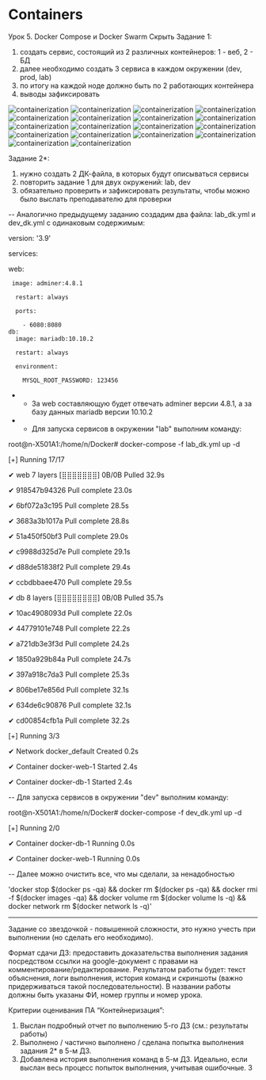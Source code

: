 # Containers
Урок 5. Docker Compose и Docker Swarm
Скрыть
Задание 1:
1) создать сервис, состоящий из 2 различных контейнеров: 1 - веб, 2 - БД
2) далее необходимо создать 3 сервиса в каждом окружении (dev, prod, lab)
3) по итогу на каждой ноде должно быть по 2 работающих контейнера
4) выводы зафиксировать

![containerization](https://github.com/Amant-987/Containers/blob/main/Screenshots_task1/Screenshot_1.png)
![containerization](https://github.com/Amant-987/Containers/blob/main/Screenshots_task1/Screenshot_2.png)
![containerization](https://github.com/Amant-987/Containers/blob/main/Screenshots_task1/Screenshot_3.png)
![containerization](https://github.com/Amant-987/Containers/blob/main/Screenshots_task1/Screenshot_4.png)
![containerization](https://github.com/Amant-987/Containers/blob/main/Screenshots_task1/Screenshot_5.png)
![containerization](https://github.com/Amant-987/Containers/blob/main/Screenshots_task1/Screenshot_6.png)
![containerization](https://github.com/Amant-987/Containers/blob/main/Screenshots_task1/Screenshot_7.png)
![containerization](https://github.com/Amant-987/Containers/blob/main/Screenshots_task1/Screenshot_8.png)
![containerization](https://github.com/Amant-987/Containers/blob/main/Screenshots_task1/Screenshot_9.png)
![containerization](https://github.com/Amant-987/Containers/blob/main/Screenshots_task1/Screenshot_10.png)
![containerization](https://github.com/Amant-987/Containers/blob/main/Screenshots_task1/Screenshot_11.png)
![containerization](https://github.com/Amant-987/Containers/blob/main/Screenshots_task1/Screenshot_12.png)
![containerization](https://github.com/Amant-987/Containers/blob/main/Screenshots_task1/Screenshot_13.png)
![containerization](https://github.com/Amant-987/Containers/blob/main/Screenshots_task1/Screenshot_14.png)
![containerization](https://github.com/Amant-987/Containers/blob/main/Screenshots_task1/Screenshot_15.png)
![containerization](https://github.com/Amant-987/Containers/blob/main/Screenshots_task1/Screenshot_16.png)
![containerization](https://github.com/Amant-987/Containers/blob/main/Screenshots_task1/Screenshot_17.png)
![containerization](https://github.com/Amant-987/Containers/blob/main/Screenshots_task1/Screenshot_18.png)



Задание 2*:
1) нужно создать 2 ДК-файла, в которых будут описываться сервисы
2) повторить задание 1 для двух окружений: lab, dev
3) обязательно проверить и зафиксировать результаты, чтобы можно было выслать преподавателю для проверки


-- Аналогично предыдущему заданию создадим два файла:  lab_dk.yml и dev_dk.yml с одинаковым содержимым:

version: '3.9'

services:

   web:

     image: adminer:4.8.1

      restart: always

      ports:

        - 6080:8080
    db:
      image: mariadb:10.10.2

      restart: always

      environment:

        MYSQL_ROOT_PASSWORD: 123456

- - За web составляющую будет отвечать adminer версии 4.8.1, а за базу данных mariadb версии 10.10.2

- - Для запуска сервисов в окружении "lab" выполним команду:

root@n-X501A1:/home/n/Docker# docker-compose -f lab_dk.yml up -d

[+] Running 17/17

 ✔ web 7 layers [⣿⣿⣿⣿⣿⣿⣿]      0B/0B      Pulled                          32.9s 

   ✔ 918547b94326 Pull complete                                           23.0s 

   ✔ 6bf072a3c195 Pull complete                                           28.5s 

   ✔ 3683a3b1017a Pull complete                                           28.8s 

   ✔ 51a450f50bf3 Pull complete                                           29.0s 

   ✔ c9988d325d7e Pull complete                                           29.1s 

   ✔ d88de51838f2 Pull complete                                           29.4s 

   ✔ ccbdbbaee470 Pull complete                                           29.5s 

 ✔ db 8 layers [⣿⣿⣿⣿⣿⣿⣿⣿]      0B/0B      Pulled                          35.7s 

   ✔ 10ac4908093d Pull complete                                           22.0s 

   ✔ 44779101e748 Pull complete                                           22.2s 

   ✔ a721db3e3f3d Pull complete                                           24.2s 

   ✔ 1850a929b84a Pull complete                                           24.7s 

   ✔ 397a918c7da3 Pull complete                                           25.3s 

   ✔ 806be17e856d Pull complete                                           32.1s 

   ✔ 634de6c90876 Pull complete                                           32.1s 

   ✔ cd00854cfb1a Pull complete                                           32.2s 

[+] Running 3/3

 ✔ Network docker_default  Created                                         0.2s 

 ✔ Container docker-web-1  Started                                         2.4s 

 ✔ Container docker-db-1   Started                                         2.4s 

 
 -- Для запуска сервисов в окружении "dev" выполним команду:

root@n-X501A1:/home/n/Docker# docker-compose -f dev_dk.yml up -d

[+] Running 2/0

 ✔ Container docker-db-1   Running                                         0.0s 

 ✔ Container docker-web-1  Running                                         0.0s 


-- Далее можно очистить все, что мы сделали, за ненадобностью

'docker stop $(docker ps -qa) && docker rm $(docker ps -qa) && docker rmi -f $(docker images -qa) && docker volume rm $(docker volume ls -q) && docker network rm $(docker network ls -q)'




__________________________________________________________________________________________________________
Задание со звездочкой - повышенной сложности, это нужно учесть при выполнении (но сделать его необходимо).

Формат сдачи ДЗ: предоставить доказательства выполнения задания посредством ссылки на google-документ с правами на комментирование/редактирование.
Результатом работы будет: текст объяснения, логи выполнения, история команд и скриншоты (важно придерживаться такой последовательности).
В названии работы должны быть указаны ФИ, номер группы и номер урока.

Критерии оценивания ПА “Контейнеризация”:
1) Выслан подробный отчет по выполнению 5-го ДЗ (см.: результаты работы)
2) Выполнено / частично выполнено / сделана попытка выполнения задания 2* в 5-м ДЗ.
3) Добавлена история выполнения команд в 5-м ДЗ. Идеально, если выслан весь процесс попыток выполнения, учитывая ошибочные.
3
